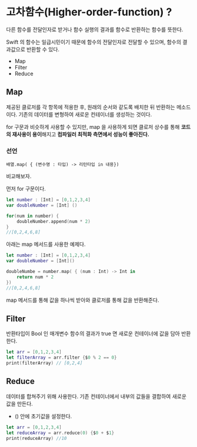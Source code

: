 # 고차함수(Higher-order-function) ?
다른 함수를 전달인자로 받거나 함수 실행의 결과를 함수로 반환하는 함수를 뜻한다.

Swift 의 함수는 일급시민이기 때문에 함수의 전달인자로 전달할 수 있으며, 함수의 결과값으로 반환할 수 있다.

- Map
- Filter
- Reduce

## Map
제공된 클로저를 각 항목에 적용한 후, 원래의 순서와 같도록 배치한 뒤 반환하는 메소드이다. 기존의 데이터를 변형하여 새로운 컨테이너를 생성하는 것이다.   

for 구문과 비슷하게 사용할 수 있지만, map 을 사용하게 되면 클로저 상수를 통해 <b>코드의 재사용이 용이</b>해지고 <b>컴파일러 최적화 측면에서 성능이 좋아진다.</b>

### 선언
```
배열.map( { (변수명 : 타입) -> 리턴타입 in 내용})
```

비교해보자.

먼저 for 구문이다.
```swift 
let number : [Int] = [0,1,2,3,4]
var doubleNumber = [Int] ()

for(num in number) {
    doubleNumber.append(num * 2)
}
//[0,2,4,6,8]
```

아래는 map 메서드를 사용한 예제다.
```swift
let number : [Int] = [0,1,2,3,4]
var doubleNumber = [Int]()

doubleNumbe = number.map( { (num : Int) -> Int in
    return num * 2
})
//[0,2,4,6,8]
```

map 메서드를 통해 값을 하나씩 받아와 클로저를 통해 값을 반환해준다.

## Filter
반환타입이 Bool 인 매개변수 함수의 결과가 true 면 새로운 컨테이너에 값을 담아 반환한다.
```swift
let arr = [0,1,2,3,4]
let filterArray = arr.filter {$0 % 2 == 0}
print(filterArray) // [0,2,4]

```

## Reduce
데이터를 합쳐주기 위해 사용한다.
기존 컨테이너에서 내부의 값들을 결합하여 새로운 값을 만든다.  

- () 안에 초기값을 설정한다.

```swift
let arr = [0,1,2,3,4]
let reduceArray = arr.reduce(0) {$0 + $1}
print(reduceArray) //10
```